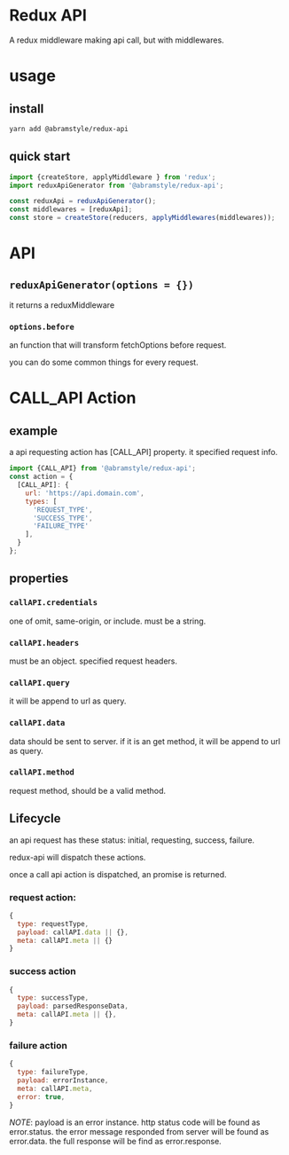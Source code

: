 # Redux API

A redux middleware making api call, but with middlewares.

# usage
## install
```bash
yarn add @abramstyle/redux-api
```

## quick start
```js
import {createStore, applyMiddleware } from 'redux';
import reduxApiGenerator from '@abramstyle/redux-api';

const reduxApi = reduxApiGenerator();
const middlewares = [reduxApi];
const store = createStore(reducers, applyMiddlewares(middlewares));
```

# API
## `reduxApiGenerator(options = {})`
it returns a reduxMiddleware

### `options.before`
an function that will transform fetchOptions before request.

you can do some common things for every request.

# CALL_API Action
## example

a api requesting action has [CALL_API] property. it specified request info.

```js
import {CALL_API} from '@abramstyle/redux-api';
const action = {
  [CALL_API]: {
    url: 'https://api.domain.com',
    types: [
      'REQUEST_TYPE',
      'SUCCESS_TYPE',
      'FAILURE_TYPE'
    ],
  }
};
```

## properties

### `callAPI.credentials`
one of omit, same-origin, or include. must be a string.

### `callAPI.headers`
must be an object. specified request headers.

### `callAPI.query`
it will be append to url as query.

### `callAPI.data`
data should be sent to server. if it is an get method, it will be append to url as query.

### `callAPI.method`
request method, should be a valid method.

## Lifecycle
an api request has these status: initial, requesting, success, failure.

redux-api will dispatch these actions.

once a call api action is dispatched, an promise is returned.

### request action:
```js
{
  type: requestType,
  payload: callAPI.data || {},
  meta: callAPI.meta || {}
}
```

### success action
```js
{
  type: successType,
  payload: parsedResponseData,
  meta: callAPI.meta || {},
}
```
### failure action
```js
{
  type: failureType,
  payload: errorInstance,
  meta: callAPI.meta,
  error: true,
}
```
*NOTE*: payload is an error instance. http status code will be found as error.status. the error message responded from server will be found as error.data. the full response will be find as error.response.
